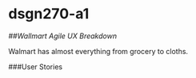 # dsgn270-a1
*##Wallmart Agile UX Breakdown*

Walmart has almost everything from grocery to cloths.

###User Stories
